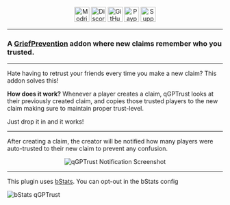 <p align="center"><a  href="https://modrinth.com/plugin/qgptrust"><img alt="Modrinth Download" src="https://img.shields.io/badge/Download-00AF5C?logo=modrinth&logoColor=white&style=plastic" height="35"></a> <a href="https://discord.com/users/139557435001012225"><img alt="Discord Invite" src="https://img.shields.io/badge/Discord-5865F2?logo=discord&logoColor=white&style=plastic" height="35"></a> <a href="https://github.com/Quartz-Dev/qgptrust"><img alt="GitHub Source Code" src="https://img.shields.io/badge/Source-181717?logo=github&logoColor=white&style=plastic" height="35"></a> <a href="https://paypal.me/qartho/"><img alt="Paypal Donation Link" src="https://img.shields.io/badge/Donate-00457C?logo=paypal&logoColor=white&style=plastic" height="35"></a> <a href="https://modrinth.com/plugin/qgptrust/versions"><img alt="Supported Versions: 1.19 - 1.20.1" src="https://img.shields.io/badge/1.19--1.20.1-blue?style=plastic&label=Versions" height="35"></a></p>

---

###  A [GriefPrevention](https://modrinth.com/plugin/griefprevention) addon where new claims remember who you trusted.

---
Hate having to retrust your friends every time you make a new claim? This addon solves this!

**How does it work?** Whenever a player creates a claim, qGPTrust looks at their previously created claim, and copies those trusted players to the new claim making sure to maintain proper trust-level.

Just drop it in and it works!


---

After creating a claim, the creator will be notified how many players were auto-trusted to their new claim to prevent any confusion.

<p align="center">
<img alt="qGPTrust Notification Screenshot"src="https://cdn.modrinth.com/data/OJ5s3nwX/images/0812708c58932cfbb2deab5cf9a545824f60c8c3.png">
</p>

---

This plugin uses [bStats](https://bstats.org/). You can opt-out in the bStats config
<p align="center
<a href="https://bstats.org/plugin/bukkit/qGPTrust/18477"><img alt="bStats qGPTrust" src="https://bstats.org/signatures/bukkit/qGPTrust.svg"></a>
